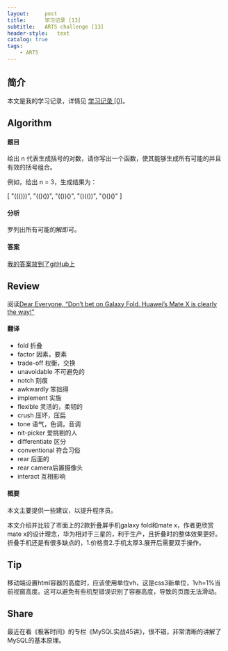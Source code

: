 ```yaml
---
layout:     post
title:      学习记录 [13]
subtitle:   ARTS challenge [13]
header-style:   text
catalog: true
tags:
    - ARTS
---
```


## 简介

本文是我的学习记录，详情见 [学习记录 [0]](/2019/03/31/ARTS-0/)。

## Algorithm

#### 题目

给出 n 代表生成括号的对数，请你写出一个函数，使其能够生成所有可能的并且有效的括号组合。

例如，给出 n = 3，生成结果为：

[
  "((()))",
  "(()())",
  "(())()",
  "()(())",
  "()()()"
]

#### 分析

罗列出所有可能的解即可。

#### 答案

[我的答案放到了gitHub上](https://github.com/AnthonySAD/leedcode/tree/master/Arithmetic/0022.GenerateParentheses)

## Review

阅读[Dear Everyone, “Don’t bet on Galaxy Fold. Huawei’s Mate X is clearly the way!”](https://medium.com/@abhishek1point0/dear-everyone-dont-bet-on-galaxy-fold-huawei-s-mate-x-is-clearly-the-way-2c96cfd90ae7)

#### 翻译

- fold 折叠
- factor 因素，要素
- trade-off 权衡，交换
- unavoidable 不可避免的
- notch 刻痕
- awkwardly 笨拙得
- implement 实施
- flexible 灵活的，柔韧的
- crush 压坏，压扁
- tone 语气，色调，音调
- nit-picker 爱挑剔的人
- differentiate 区分
- conventional 符合习俗
- rear 后面的
- rear camera后置摄像头
- interact 互相影响

#### 概要

本文主要提供一些建议，以提升程序员。

本文介绍并比较了市面上的2款折叠屏手机galaxy fold和mate x，作者更欣赏mate x的设计理念，华为相对于三星的，利于生产，且折叠时的整体效果更好。折叠手机还是有很多缺点的，1.价格贵2.手机太厚3.展开后需要双手操作。

## Tip

移动端设置html容器的高度时，应该使用单位vh，这是css3新单位，1vh=1%当前视窗高度。这可以避免有些机型错误识别了容器高度，导致的页面无法滑动。

## Share

最近在看《极客时间》的专栏《MySQL实战45讲》，很不错，非常清晰的讲解了MySQL的基本原理。
